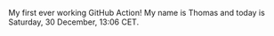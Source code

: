 My first ever working GitHub Action!
My name is Thomas and today is Saturday, 30 December, 13:06 CET. 
